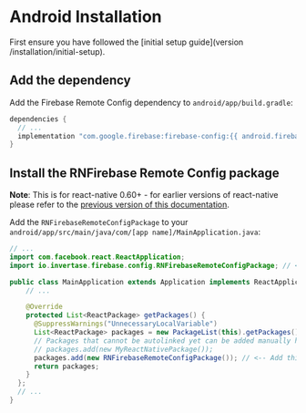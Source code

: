 # Android Installation

First ensure you have followed the [initial setup guide](version /installation/initial-setup).

## Add the dependency

Add the Firebase Remote Config dependency to `android/app/build.gradle`:

```groovy
dependencies {
  // ...
  implementation "com.google.firebase:firebase-config:{{ android.firebase.config }}"
}
```

## Install the RNFirebase Remote Config package

**Note**: This is for react-native 0.60+ - for earlier versions of react-native please refer to the [previous version of this documentation](https://github.com/invertase/react-native-firebase-docs/blob/c974d5253f85cec0a82081a086c5d9dff50c55ad/docs/config/android.md).

Add the `RNFirebaseRemoteConfigPackage` to your `android/app/src/main/java/com/[app name]/MainApplication.java`:

```java
// ...
import com.facebook.react.ReactApplication;
import io.invertase.firebase.config.RNFirebaseRemoteConfigPackage; // <-- Add this line

public class MainApplication extends Application implements ReactApplication {
    // ...

    @Override
    protected List<ReactPackage> getPackages() {
      @SuppressWarnings("UnnecessaryLocalVariable")
      List<ReactPackage> packages = new PackageList(this).getPackages();
      // Packages that cannot be autolinked yet can be added manually here, for example:
      // packages.add(new MyReactNativePackage());
      packages.add(new RNFirebaseRemoteConfigPackage()); // <-- Add this line
      return packages;
    }
  };
  // ...
}
```
